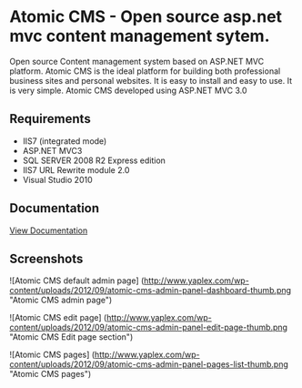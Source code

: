 Atomic CMS - Open source asp.net mvc content management sytem.
=============

Open source Content management system based on ASP.NET MVC platform.
Atomic CMS is the ideal platform for building both professional business sites and personal websites. It is easy to install and easy to use. It is very simple.
Atomic CMS developed using ASP.NET MVC 3.0

Requirements
-----
* IIS7 (integrated mode)
* ASP.NET MVC3
* SQL SERVER 2008 R2 Express edition
* IIS7 URL Rewrite module 2.0
* Visual Studio 2010

Documentation
--

[View Documentation](http://www.yaplex.com/products/atomic-cms/documentation-for-atomic-cms/)
 
Screenshots
----------

![Atomic CMS default admin page] (http://www.yaplex.com/wp-content/uploads/2012/09/atomic-cms-admin-panel-dashboard-thumb.png "Atomic CMS admin page")

![Atomic CMS edit page] (http://www.yaplex.com/wp-content/uploads/2012/09/atomic-cms-admin-panel-edit-page-thumb.png "Atomic CMS Edit page section") 

![Atomic CMS pages] (http://www.yaplex.com/wp-content/uploads/2012/09/atomic-cms-admin-panel-pages-list-thumb.png "Atomic CMS pages") 
